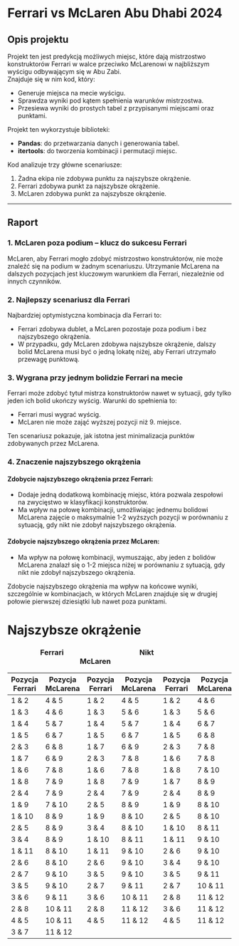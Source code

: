 # Ferrari vs McLaren Abu Dhabi 2024

## Opis projektu

Projekt ten jest predykcją możliwych miejsc, które dają mistrzostwo konstruktorów Ferrari w walce przeciwko McLarenowi w najbliższym wyścigu odbywającym się w Abu Zabi.  
Znajduje się w nim kod, który:
- Generuje miejsca na mecie wyścigu.
- Sprawdza wyniki pod kątem spełnienia warunków mistrzostwa.
- Przesiewa wyniki do prostych tabel z przypisanymi miejscami oraz punktami.

Projekt ten wykorzystuje biblioteki:
- **Pandas**: do przetwarzania danych i generowania tabel.
- **itertools**: do tworzenia kombinacji i permutacji miejsc.

Kod analizuje trzy główne scenariusze:
1. Żadna ekipa nie zdobywa punktu za najszybsze okrążenie.
2. Ferrari zdobywa punkt za najszybsze okrążenie.
3. McLaren zdobywa punkt za najszybsze okrążenie.

---

## Raport

### 1. McLaren poza podium – klucz do sukcesu Ferrari
McLaren, aby Ferrari mogło zdobyć mistrzostwo konstruktorów, nie może znaleźć się na podium w żadnym scenariuszu. Utrzymanie McLarena na dalszych pozycjach jest kluczowym warunkiem dla Ferrari, niezależnie od innych czynników.


### 2. Najlepszy scenariusz dla Ferrari
Najbardziej optymistyczna kombinacja dla Ferrari to:
- Ferrari zdobywa dublet, a McLaren pozostaje poza podium i bez najszybszego okrążenia.
- W przypadku, gdy McLaren zdobywa najszybsze okrążenie, dalszy bolid McLarena musi być o jedną lokatę niżej, aby Ferrari utrzymało przewagę punktową.


### 3. Wygrana przy jednym bolidzie Ferrari na mecie
Ferrari może zdobyć tytuł mistrza konstruktorów nawet w sytuacji, gdy tylko jeden ich bolid ukończy wyścig. Warunki do spełnienia to:
- Ferrari musi wygrać wyścig.
- McLaren nie może zająć wyższej pozycji niż 9. miejsce.

Ten scenariusz pokazuje, jak istotna jest minimalizacja punktów zdobywanych przez McLarena.


### 4. Znaczenie najszybszego okrążenia

#### Zdobycie najszybszego okrążenia przez Ferrari:
- Dodaje jedną dodatkową kombinację miejsc, która pozwala zespołowi na zwycięstwo w klasyfikacji konstruktorów.
- Ma wpływ na połowę kombinacji, umożliwiając jednemu bolidowi McLarena zajęcie o maksymalnie 1-2 wyższych pozycji w porównaniu z sytuacją, gdy nikt nie zdobył najszybszego okrążenia.

#### Zdobycie najszybszego okrążenia przez McLaren:
- Ma wpływ na połowę kombinacji, wymuszając, aby jeden z bolidów McLarena znalazł się o 1-2 miejsca niżej w porównaniu z sytuacją, gdy nikt nie zdobył najszybszego okrążenia.


Zdobycie najszybszego okrążenia ma wpływ na końcowe wyniki, szczególnie w kombinacjach, w których McLaren znajduje się w drugiej połowie pierwszej dziesiątki lub nawet poza punktami.

# Najszybsze okrążenie
### &nbsp;&nbsp;&nbsp;&nbsp;&nbsp;&nbsp;&nbsp;&nbsp;&nbsp;&nbsp;&nbsp;&nbsp;&nbsp;&nbsp;&nbsp;&nbsp;&nbsp;&nbsp; Ferrari &nbsp;&nbsp;&nbsp;&nbsp;&nbsp;&nbsp;&nbsp;&nbsp;&nbsp;&nbsp;&nbsp;&nbsp;&nbsp;&nbsp;&nbsp;&nbsp;&nbsp;&nbsp;&nbsp;&nbsp;&nbsp;&nbsp;&nbsp;&nbsp;&nbsp;&nbsp;&nbsp;&nbsp;&nbsp;&nbsp;&nbsp;&nbsp;&nbsp;&nbsp;&nbsp;&nbsp;&nbsp;&nbsp;&nbsp;&nbsp;&nbsp;&nbsp; Nikt &nbsp;&nbsp;&nbsp;&nbsp;&nbsp;&nbsp;&nbsp;&nbsp;&nbsp;&nbsp;&nbsp;&nbsp;&nbsp;&nbsp;&nbsp;&nbsp;&nbsp;&nbsp;&nbsp;&nbsp;&nbsp;&nbsp;&nbsp;&nbsp;&nbsp;&nbsp;&nbsp;&nbsp;&nbsp;&nbsp;&nbsp;&nbsp;&nbsp;&nbsp;&nbsp;&nbsp;&nbsp;&nbsp;&nbsp;&nbsp;&nbsp;&nbsp;McLaren
| **Pozycja Ferrari**  | **Pozycja McLarena**| **Pozycja Ferrari** | **Pozycja McLarena**| **Pozycja Ferrari**| **Pozycja McLarena** |
|----------------------|---------------------|---------------------|---------------------|---------------------|---------------------|
| 1 & 2                | 4 & 5               | 1 & 2               | 4 & 5               | 1 & 2               | 4 & 6               |
| 1 & 3                | 4 & 6               | 1 & 3               | 5 & 6               | 1 & 3               | 5 & 6               |
| 1 & 4                | 5 & 7               | 1 & 4               | 5 & 7               | 1 & 4               | 6 & 7               |
| 1 & 5                | 6 & 7               | 1 & 5               | 6 & 7               | 1 & 5               | 6 & 8               |
| 2 & 3                | 6 & 8               | 1 & 7               | 6 & 9               | 2 & 3               | 7 & 8               |
| 1 & 7                | 6 & 9               | 2 & 3               | 7 & 8               | 1 & 6               | 7 & 8               |
| 1 & 6                | 7 & 8               | 1 & 6               | 7 & 8               | 1 & 8               | 7 & 10              |
| 1 & 8                | 7 & 9               | 1 & 8               | 7 & 9               | 1 & 7               | 8 & 9               |
| 2 & 4                | 7 & 9               | 2 & 4               | 7 & 9               | 2 & 4               | 8 & 9               |
| 1 & 9                | 7 & 10              | 2 & 5               | 8 & 9               | 1 & 9               | 8 & 10              |
| 1 & 10               | 8 & 9               | 1 & 9               | 8 & 10              | 2 & 5               | 8 & 10              |
| 2 & 5                | 8 & 9               | 3 & 4               | 8 & 10              | 1 & 10              | 8 & 11              |
| 3 & 4                | 8 & 9               | 1 & 10              | 8 & 11              | 1 & 11              | 9 & 10              |
| 1 & 11               | 8 & 10              | 1 & 11              | 9 & 10              | 2 & 6               | 9 & 10              |
| 2 & 6                | 8 & 10              | 2 & 6               | 9 & 10              | 3 & 4               | 9 & 10              |
| 2 & 7                | 9 & 10              | 3 & 5               | 9 & 10              | 3 & 5               | 9 & 11              |
| 3 & 5                | 9 & 10              | 2 & 7               | 9 & 11              | 2 & 7               | 10 & 11             |
| 3 & 6                | 9 & 11              | 3 & 6               | 10 & 11             | 2 & 8               | 11 & 12             |
| 2 & 8                | 10 & 11             | 2 & 8               | 11 & 12             | 3 & 6               | 11 & 12             |
| 4 & 5                | 10 & 11             | 4 & 5               | 11 & 12             | 4 & 5               | 11 & 12             |
| 3 & 7                | 11 & 12             |                     |                     |                     |                     |
